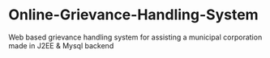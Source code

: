 # Online-Grievance-Handling-System
Web based grievance handling system for assisting a municipal corporation made in J2EE &amp; Mysql backend
